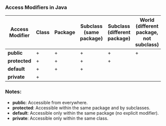### Access Modifiers in Java

| Access Modifier | Class | Package | Subclass (same package) | Subclass (different package) | World (different package, not subclass) |
|-----------------|-------|---------|-------------------------|------------------------------|-----------------------------------------|
| **public**      | +     | +       | +                       | +                            | +                                       |
| **protected**   | +     | +       | +                       | +                            |                                         |
| **default**     | +     | +       | +                       |                              |                                         |
| **private**     | +     |         |                         |                              |                                         |

### Notes:

- **public**: Accessible from everywhere.
- **protected**: Accessible within the same package and by subclasses.
- **default**: Accessible only within the same package (no explicit modifier).
- **private**: Accessible only within the same class.
